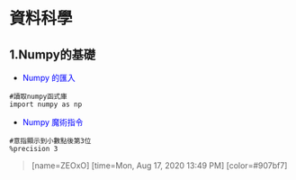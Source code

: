# **資料科學**
## 1.Numpy的基礎
* <font color="#0000FF">Numpy 的匯入</font>
```python=
#讀取numpy函式庫
import numpy as np
```
* <font color="#0000FF">Numpy 魔術指令</font>
```python=
#意指顯示到小數點後第3位
%precision 3
```

> [name=ZEOxO] [time=Mon, Aug 17, 2020 13:49 PM] [color=#907bf7]